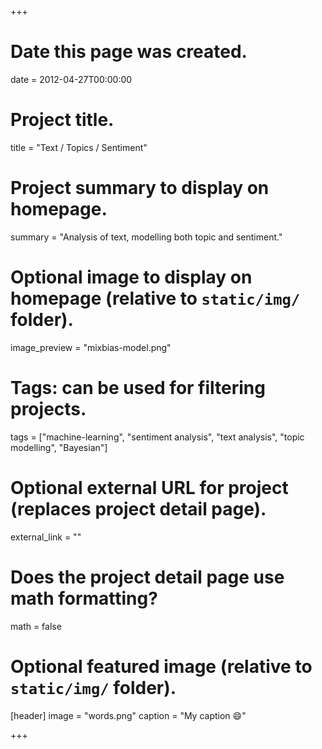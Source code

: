 +++
# Date this page was created.
date = 2012-04-27T00:00:00

# Project title.
title = "Text / Topics / Sentiment"

# Project summary to display on homepage.
summary = "Analysis of text, modelling both topic and sentiment."

# Optional image to display on homepage (relative to `static/img/` folder).
image_preview = "mixbias-model.png"

# Tags: can be used for filtering projects.
tags = ["machine-learning", "sentiment analysis", "text analysis", "topic modelling", "Bayesian"]

# Optional external URL for project (replaces project detail page).
external_link = ""

# Does the project detail page use math formatting?
math = false

# Optional featured image (relative to `static/img/` folder).
[header]
image = "words.png"
caption = "My caption :smile:"

+++

